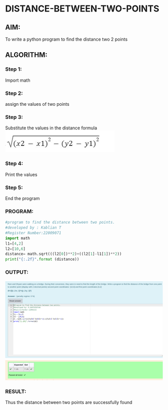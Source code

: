 # DISTANCE-BETWEEN-TWO-POINTS

## AIM:

To write a python program to find the distance two 2 points

## ALGORITHM:

### Step 1: 
Import math

### Step 2: 
assign the values of two points

### Step 3: 

Substitute the values in the distance formula  
![eig](formula.jpg)

### Step 4: 
Print the values 

### Step 5: 
End the program

### PROGRAM:
```python
#program to find the distance between two points.
#developed by : Kablian T
#Register Number:22009071
import math
l1=[4,2]
l2=[10,6]
distance= math.sqrt(((l2[0])**2)+((l2[1]-l1[1])**2))
print("{:.2f}".format (distance))
```  


### OUTPUT:
![](./distance.png)

### RESULT:
Thus the distance between two points are successfully found
